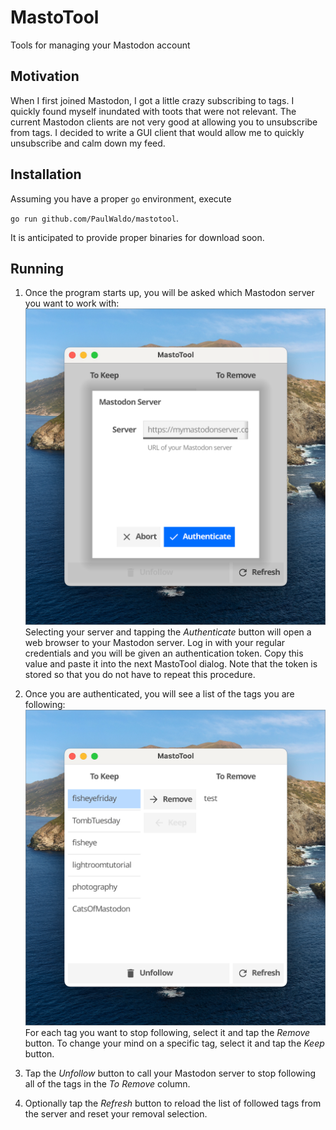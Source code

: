 # MastoTool

Tools for managing your Mastodon account

## Motivation

When I first joined Mastodon, I got a little crazy subscribing to tags.
I quickly found myself inundated with toots that were not relevant.
The current Mastodon clients are not very good at allowing you to unsubscribe
from tags. I decided to write a GUI client that would allow me to quickly
unsubscribe and calm down my feed.

## Installation

Assuming you have a proper `go` environment, execute

`go run github.com/PaulWaldo/mastotool`.

It is anticipated to provide proper binaries for download soon.

## Running

1. Once the program starts up, you will be asked which Mastodon server you want to work with:
   ![Authentication dialog](docs/authenticate.png)
   Selecting your server and tapping the _Authenticate_ button will open a web browser to your
   Mastodon server. Log in with your regular credentials and you will be given an authentication
   token. Copy this value and paste it into the next MastoTool dialog. Note that the token
   is stored so that you do not have to repeat this procedure.

1. Once you are authenticated, you will see a list of the tags you are following:
   ![Followed Tags List](docs/tags_list.png)
   For each tag you want to stop following, select it and tap the _Remove_ button.
   To change your mind on a specific tag, select it and tap the _Keep_ button.

1. Tap the _Unfollow_ button to call your Mastodon server to stop following all of
   the tags in the _To Remove_ column.

1. Optionally tap the _Refresh_ button to reload the list of followed tags from the
   server and reset your removal selection.
